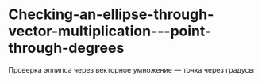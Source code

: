 # Checking-an-ellipse-through-vector-multiplication---point-through-degrees
Проверка эллипса через векторное умножение — точка через градусы
